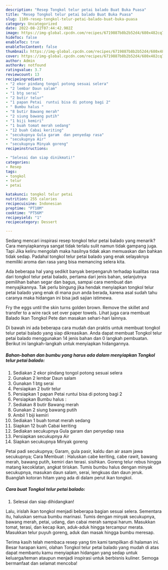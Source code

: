 ```yaml
---
description: "Resep Tongkol telur petai balado Buat Buka Puasa"
title: "Resep Tongkol telur petai balado Buat Buka Puasa"
slug: 1109-resep-tongkol-telur-petai-balado-buat-buka-puasa
category: Uncategorized
date: 2022-08-22T07:44:42.902Z
image: https://img-global.cpcdn.com/recipes/6719887b8b2b52d4/680x482cq70/tongkol-telur-petai-balado-foto-resep-utama.jpg
hideToc: false
enableToc: true
enableTocContent: false
thumbnail: https://img-global.cpcdn.com/recipes/6719887b8b2b52d4/680x482cq70/tongkol-telur-petai-balado-foto-resep-utama.jpg
cover: https://img-global.cpcdn.com/recipes/6719887b8b2b52d4/680x482cq70/tongkol-telur-petai-balado-foto-resep-utama.jpg
author: Admin
authorAv: notfound
ratingvalue: 3.7
reviewcount: 13
recipeingredient:
- "2 ekor pindang tongol potong sesuai selera"
- "2 lembar Daun salam"
- "1 btg serai"
- "2 butir telur"
- "1 papan Petai  runtui bisa di potong bagi 2"
- " Bumbu halus "
- "8 butir Bawang merah"
- "2 siung bawang putih"
- "1 biji kemiri"
- "1 buah tomat merah sedang"
- "12 buah Cabai keriting"
- "secukupnya Gula garam  dan penyedap rasa"
- "secukupnya Air"
- "secukupnya Minyak goreng"
recipeinstructions:

- "Selesai dan siap dinikmati!"
categories:
- Resep
tags:
- tongkol
- telur
- petai

katakunci: tongkol telur petai 
nutrition: 255 calories
recipecuisine: Indonesian
preptime: "PT10M"
cooktime: "PT56M"
recipeyield: "1"
recipecategory: Dessert

---
```



Sedang mencari inspirasi resep tongkol telur petai balado yang menarik? Cara menyiapkannya sangat tidak terlalu sulit namun tidak gampang juga. Tapi Jika keliru mengolah maka hasilnya tidak akan memuaskan dan bahkan tidak sedap. Padahal tongkol telur petai balado yang enak selayaknya memiliki aroma dan rasa yang bisa memancing selera kita.


Ada beberapa hal yang sedikit banyak berpengaruh terhadap kualitas rasa dari tongkol telur petai balado, pertama dari jenis bahan, selanjutnya pemilihan bahan segar dan bagus, sampai cara membuat dan menyajikannya. Tak perlu bingung jika hendak menyiapkan tongkol telur petai balado yang enak di mana pun anda berada, karena asal sudah tahu caranya maka hidangan ini bisa jadi sajian istimewa.

Fry the eggs until the skin turns golden brown. Remove the skillet and transfer to a wire rack set over paper towels. Lihat juga cara membuat Balado Ikan Tongkol Pete dan masakan sehari-hari lainnya.


Di bawah ini ada beberapa cara mudah dan praktis untuk membuat tongkol telur petai balado yang siap dikreasikan. Anda dapat membuat Tongkol telur petai balado menggunakan 14 jenis bahan dan 0 langkah pembuatan. Berikut ini langkah-langkah untuk menyiapkan hidangannya.

<!--inarticleads1-->

##### Bahan-bahan dan bumbu yang harus ada dalam menyiapkan Tongkol telur petai balado:

1. Sediakan 2 ekor pindang tongol potong sesuai selera
1. Gunakan 2 lembar Daun salam
1. Gunakan 1 btg serai
1. Persiapkan 2 butir telur
1. Persiapkan 1 papan Petai  runtui bisa di potong bagi 2
1. Persiapkan  Bumbu halus :
1. Sediakan 8 butir Bawang merah
1. Gunakan 2 siung bawang putih
1. Ambil 1 biji kemiri
1. Sediakan 1 buah tomat merah sedang
1. Siapkan 12 buah Cabai keriting
1. Sediakan secukupnya Gula garam  dan penyedap rasa
1. Persiapkan secukupnya Air
1. Siapkan secukupnya Minyak goreng


Petai padi secukupnya; Garam, gula pasir, kaldu dan air asam jawa secukupnya; Cara Membuat : Haluskan cabe keriting, cabe rawit, bawang merah, bawang putih, kemiri dan terasi. sisihkan. Goreng telur rebus hingga matang kecoklatan, angkat tiriskan. Tumis bumbu halus dengan minyak secukupnya, masukan daun salam, serai, lengkuas dan daun jeruk. Buanglah kotoran hitam yang ada di dalam perut ikan tongkol. 

<!--inarticleads2-->

##### Cara buat Tongkol telur petai balado:


1. Selesai dan siap dihidangkan!

Lalu, irislah ikan tongkol menjadi beberapa bagian sesuai selera. Sementara itu, haluskan semua bumbu marinasi. Tumis dengan minyak secukupnya, bawang merah, petai, udang, dan cabai merah sampai harum. Masukkan tomat, terasi, dan kecap ikan, aduk-aduk hingga tercampur merata. Masukkan telur puyuh goreng, aduk dan masak hingga bumbu meresap. 

Terima kasih telah membaca resep yang tim kami tampilkan di halaman ini. Besar harapan kami, olahan Tongkol telur petai balado yang mudah di atas dapat membantu kamu menyiapkan hidangan yang sedap untuk keluarga/teman ataupun menjadi inspirasi untuk berbisnis kuliner. Semoga bermanfaat dan selamat mencoba!
